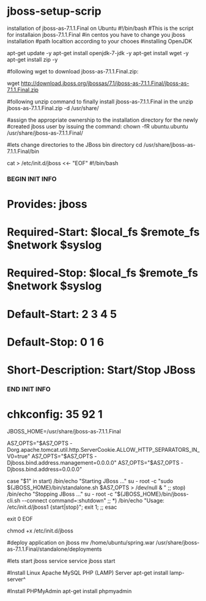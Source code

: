 # jboss-setup-scrip
installation of jboss-as-7.1.1.Final on Ubuntu
#!/bin/bash
#This is the script for installaion jboss-7.1.1.Final
#in centos you have to change you jboss installation 
#path localtion according to your chooes
#installing OpenJDK

apt-get update -y
apt-get install openjdk-7-jdk -y 
apt-get install wget -y 
apt-get install zip -y 

#following wget to download jboss-as-7.1.1.Final.zip:

wget http://download.jboss.org/jbossas/7.1/jboss-as-7.1.1.Final/jboss-as-7.1.1.Final.zip

#following unzip command to finally install jboss-as-7.1.1.Final in the 
unzip jboss-as-7.1.1.Final.zip -d /usr/share/

#assign the appropriate ownership to the installation directory for the newly 
#created jboss user by issuing the command:
chown -fR ubuntu.ubuntu /usr/share/jboss-as-7.1.1.Final/

#lets change directories to the JBoss bin directory
cd /usr/share/jboss-as-7.1.1.Final/bin

cat > /etc/init.d/jboss <<- "EOF"
#!/bin/bash
### BEGIN INIT INFO
# Provides:          jboss
# Required-Start:    $local_fs $remote_fs $network $syslog
# Required-Stop:     $local_fs $remote_fs $network $syslog
# Default-Start:     2 3 4 5
# Default-Stop:      0 1 6
# Short-Description: Start/Stop JBoss
### END INIT INFO
# chkconfig: 35 92 1

JBOSS_HOME=/usr/share/jboss-as-7.1.1.Final

AS7_OPTS="$AS7_OPTS -Dorg.apache.tomcat.util.http.ServerCookie.ALLOW_HTTP_SEPARATORS_IN_V0=true"
AS7_OPTS="$AS7_OPTS -Djboss.bind.address.management=0.0.0.0"
AS7_OPTS="$AS7_OPTS -Djboss.bind.address=0.0.0.0"

case "$1" in
    start)
        /bin/echo "Starting JBoss ..."
        su - root -c "sudo ${JBOSS_HOME}/bin/standalone.sh $AS7_OPTS > /dev/null & "
    ;;
    stop)
        /bin/echo "Stopping JBoss ..."
        su - root -c "${JBOSS_HOME}/bin/jboss-cli.sh --connect command=:shutdown"
    ;;
    *)
        /bin/echo "Usage: /etc/init.d/jboss1 {start|stop}"; exit 1;
    ;;
esac

exit 0
EOF

chmod +x /etc/init.d/jboss

#deploy application on jboss
mv /home/ubuntu/spring.war /usr/share/jboss-as-7.1.1.Final/standalone/deployments

#lets start jboss service
service jboss start

#Install Linux Apache MySQL PHP (LAMP) Server
apt-get install lamp-server^

#Install PHPMyAdmin
apt-get install phpmyadmin

